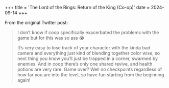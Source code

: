 +++
title = 'The Lord of the Rings: Return of the King (Co-op)'
date = 2024-09-14
+++

From the original Twitter post:

> I don’t know if coop specifically exacerbated the problems with the game but for this was so ass 😭
>
> It’s very easy to lose track of your character with the kinda bad camera and everything just kind of blending together color wise, so next thing you know you’ll just be trapped in a corner, swarmed by enemies. And in coop there’s only one shared revive, and health potions are very rare. Game over? Well no checkpoints regardless of how far you are into the level, so have fun starting from the beginning again!